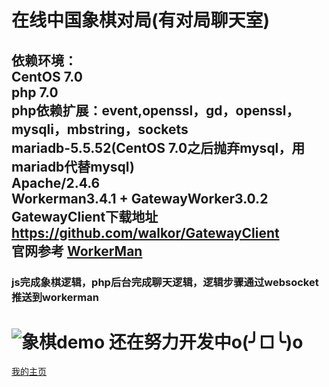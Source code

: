 在线中国象棋对局(有对局聊天室)
===================================
依赖环境：
<br>
CentOS 7.0
<br>
php 7.0
<br>
php依赖扩展：event,openssl，gd，openssl，mysqli，mbstring，sockets
<br>
mariadb-5.5.52(CentOS 7.0之后抛弃mysql，用mariadb代替mysql)
<br>
Apache/2.4.6
<br>
Workerman3.4.1 + GatewayWorker3.0.2 
<br>
GatewayClient下载地址 https://github.com/walkor/GatewayClient 
<br>
官网参考 [WorkerMan](http://www.workerman.net/)
<br>
-----------------------------------
### js完成象棋逻辑，php后台完成聊天逻辑，逻辑步骤通过websocket推送到workerman
![象棋demo](https://github.com/g1090035743/ChineseChess/blob/master/readme_images/demo.png)
还在努力开发中o(╯□╰)o
===================================
[我的主页](http://www.joker1996.com)
<br />